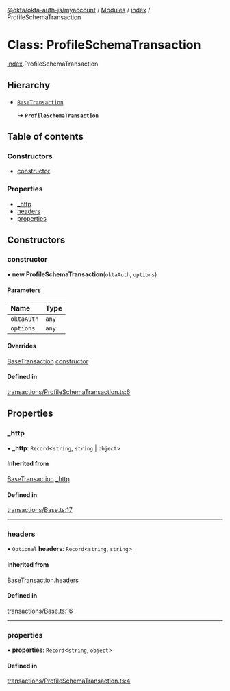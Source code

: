 [@okta/okta-auth-js/myaccount](../README.md) / [Modules](../modules.md) / [index](../modules/index.md) / ProfileSchemaTransaction

# Class: ProfileSchemaTransaction

[index](../modules/index.md).ProfileSchemaTransaction

## Hierarchy

- [`BaseTransaction`](index.BaseTransaction.md)

  ↳ **`ProfileSchemaTransaction`**

## Table of contents

### Constructors

- [constructor](index.ProfileSchemaTransaction.md#constructor)

### Properties

- [\_http](index.ProfileSchemaTransaction.md#_http)
- [headers](index.ProfileSchemaTransaction.md#headers)
- [properties](index.ProfileSchemaTransaction.md#properties)

## Constructors

### constructor

• **new ProfileSchemaTransaction**(`oktaAuth`, `options`)

#### Parameters

| Name | Type |
| :------ | :------ |
| `oktaAuth` | `any` |
| `options` | `any` |

#### Overrides

[BaseTransaction](index.BaseTransaction.md).[constructor](index.BaseTransaction.md#constructor)

#### Defined in

[transactions/ProfileSchemaTransaction.ts:6](https://github.com/okta/okta-auth-js/blob/master/lib/myaccount/transactions/ProfileSchemaTransaction.ts#L6)

## Properties

### \_http

• **\_http**: `Record`<`string`, `string` \| `object`\>

#### Inherited from

[BaseTransaction](index.BaseTransaction.md).[_http](index.BaseTransaction.md#_http)

#### Defined in

[transactions/Base.ts:17](https://github.com/okta/okta-auth-js/blob/master/lib/myaccount/transactions/Base.ts#L17)

___

### headers

• `Optional` **headers**: `Record`<`string`, `string`\>

#### Inherited from

[BaseTransaction](index.BaseTransaction.md).[headers](index.BaseTransaction.md#headers)

#### Defined in

[transactions/Base.ts:16](https://github.com/okta/okta-auth-js/blob/master/lib/myaccount/transactions/Base.ts#L16)

___

### properties

• **properties**: `Record`<`string`, `object`\>

#### Defined in

[transactions/ProfileSchemaTransaction.ts:4](https://github.com/okta/okta-auth-js/blob/master/lib/myaccount/transactions/ProfileSchemaTransaction.ts#L4)
